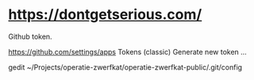 # https://dontgetserious.com/

Github token.

https://github.com/settings/apps
Tokens (classic)
Generate new token
...

gedit ~/Projects/operatie-zwerfkat/operatie-zwerfkat-public/.git/config
